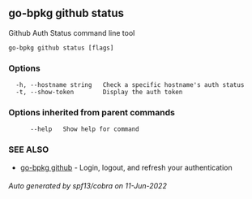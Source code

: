 ## go-bpkg github status

Github Auth Status command line tool

```
go-bpkg github status [flags]
```

### Options

```
  -h, --hostname string   Check a specific hostname's auth status
  -t, --show-token        Display the auth token
```

### Options inherited from parent commands

```
      --help   Show help for command
```

### SEE ALSO

* [go-bpkg github](go-bpkg_github.md)	 - Login, logout, and refresh your authentication

###### Auto generated by spf13/cobra on 11-Jun-2022
